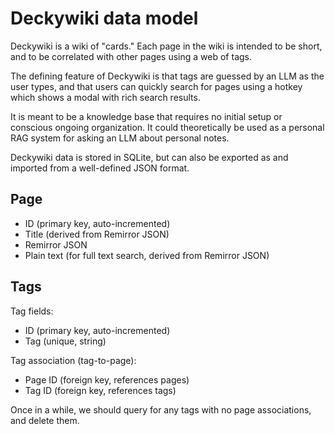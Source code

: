 # Deckywiki data model

Deckywiki is a wiki of "cards." Each page in the wiki is intended to be short, and to be correlated with other pages using a web of tags.

The defining feature of Deckywiki is that tags are guessed by an LLM as the user types, and that users can quickly search for pages using a hotkey which shows a modal with rich search results.

It is meant to be a knowledge base that requires no initial setup or conscious ongoing organization. It could theoretically be used as a personal RAG system for asking an LLM about personal notes.

Deckywiki data is stored in SQLite, but can also be exported as and imported from a well-defined JSON format.

## Page

- ID (primary key, auto-incremented)
- Title (derived from Remirror JSON)
- Remirror JSON
- Plain text (for full text search, derived from Remirror JSON)

## Tags

Tag fields:

- ID (primary key, auto-incremented)
- Tag (unique, string)

Tag association (tag-to-page):

- Page ID (foreign key, references pages)
- Tag ID (foreign key, references tags)

Once in a while, we should query for any tags with no page associations, and delete them.
